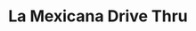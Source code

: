 ---
title: "La Mexicana Drive Thru"
url: /rio-grande-city/la-mexicana-drive-thru/
shop: convenience
---